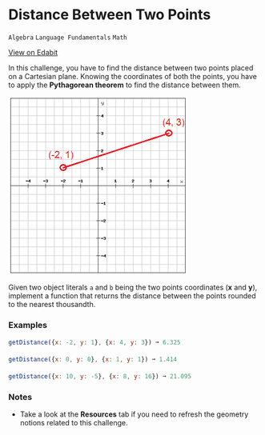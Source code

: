 # Distance Between Two Points

`Algebra` `Language Fundamentals` `Math`

[View on Edabit](https://edabit.com/challenge/caeSeQ3K53GMQKenX)

In this challenge, you have to find the distance between two points placed on a Cartesian plane. Knowing the coordinates of both the points, you have to apply the **Pythagorean theorem** to find the distance between them.

![Two points on a Cartesian plane](img/points.png)

Given two object literals `a` and `b` being the two points coordinates (**x** and **y**), implement a function that returns the distance between the points rounded to the nearest thousandth.

### Examples

```js
getDistance({x: -2, y: 1}, {x: 4, y: 3}) ➞ 6.325

getDistance({x: 0, y: 0}, {x: 1, y: 1}) ➞ 1.414

getDistance({x: 10, y: -5}, {x: 8, y: 16}) ➞ 21.095
```

### Notes

- Take a look at the **Resources** tab if you need to refresh the geometry notions related to this challenge.

